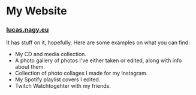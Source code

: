 # My Website

### [lucas.nagy.eu](https://lucas.nagy.eu/)

It has stuff on it, hopefully. Here are some examples on what you can find:
* My CD and media collection.
* A photo gallery of photos I've either taken or edited, along with info about them.
* Collection of photo collages I made for my Instagram.
* My Spotify playlist covers I edited.
* Twitch Watchtogehter with my friends.
